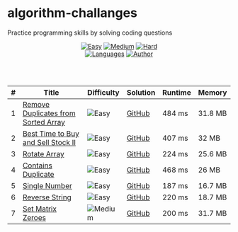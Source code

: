 # algorithm-challanges
Practice programming skills by solving coding questions




<div align="center">

[![Easy](https://img.shields.io/badge/Easy-6-5cb85c.svg?style=flat)]()
[![Medium](https://img.shields.io/badge/Medium-1-f0ad4e.svg?style=flat)]()
[![Hard](https://img.shields.io/badge/Hard-0-d9534f.svg?style=flat)]()
</br>
[![Languages](https://img.shields.io/badge/Languages-Python-red.svg?style=flat)]()
[![Author](https://img.shields.io/badge/Author-Ofir%20frd-blue.svg?style=flat)]()

</div>
</br>
</br>
<div align="center">
  
|  #    | Title                                                                            | Difficulty                                                           | Solution                                                  | Runtime   | Memory  |
|  ---- | -------------------------------------------------------------------------------- | -------------------------------------------------------------------- | --------------------------------------------------------- | --------- | ------- |
|   1   | [Remove Duplicates from Sorted Array](https://leetcode.com/problems/remove-duplicates-from-sorted-array/)                    | ![Easy](https://img.shields.io/badge/Easy-5cb85c.svg?style=flat)     | [GitHub](Remove_Duplicates_from_Sorted_Array.py)                        | 484 ms    | 31.8 MB |
|   2   | [Best Time to Buy and Sell Stock II](https://leetcode.com/problems/best-time-to-buy-and-sell-stock/)                    | ![Easy](https://img.shields.io/badge/Easy-5cb85c.svg?style=flat)     | [GitHub](Best_Time_to_Buy_and_Sell_Stock.ipynb)                        | 407 ms    | 32 MB |
|   3   | [Rotate Array](https://leetcode.com/problems/rotate-array/)                    | ![Easy](https://img.shields.io/badge/Easy-5cb85c.svg?style=flat)     | [GitHub](Rotate_Array.ipynb)                        | 224 ms    | 25.6 MB |
|   4   | [Contains Duplicate](https://leetcode.com/problems/contains-duplicate/)                    | ![Easy](https://img.shields.io/badge/Easy-5cb85c.svg?style=flat)     | [GitHub](Contains_Duplicate.ipynb)                        | 468 ms    | 26 MB |
|   5   | [Single Number](https://leetcode.com/problems/single-number/)                    | ![Easy](https://img.shields.io/badge/Easy-5cb85c.svg?style=flat)     | [GitHub](Single_Number.ipynb)                        | 187 ms    | 16.7 MB |
|   6   | [Reverse String](https://leetcode.com/problems/reverse-string/)                    | ![Easy](https://img.shields.io/badge/Easy-5cb85c.svg?style=flat)     | [GitHub](Reverse_String.py)                        | 220 ms    | 18.7 MB |
|   7   | [Set Matrix Zeroes](https://leetcode.com/problems/set-matrix-zeroes/)                    | ![Medium](https://img.shields.io/badge/Medium-f0ad4e.svg?style=flat)     | [GitHub](Set_Matrix_Zeroes.py)                        | 200 ms    | 31.7 MB |

</div>

